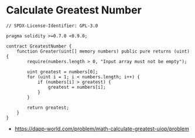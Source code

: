 # Calculate Greatest Number

```
// SPDX-License-Identifier: GPL-3.0

pragma solidity >=0.7.0 <0.9.0;

contract GreatestNumber {
    function Greater(uint[] memory numbers) public pure returns (uint) {
        require(numbers.length > 0, "Input array must not be empty");

        uint greatest = numbers[0];
        for (uint i = 1; i < numbers.length; i++) {
            if (numbers[i] > greatest) {
                greatest = numbers[i];
            }
        }

        return greatest;
    }
}

```

- https://dapp-world.com/problem/math-calculate-greatest-uiop/problem

